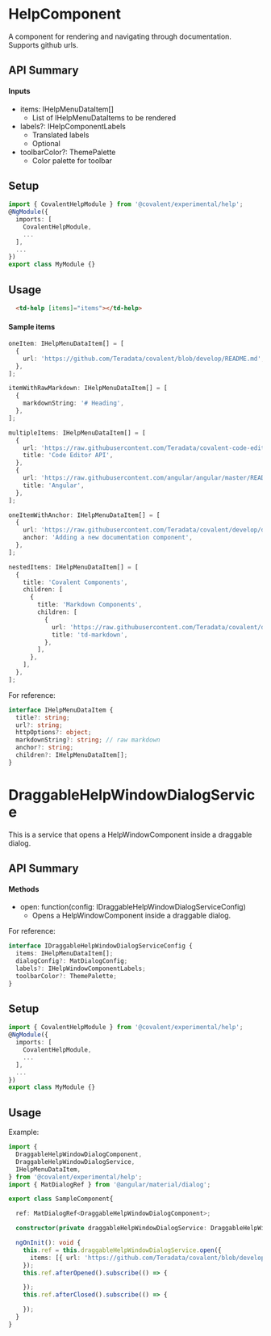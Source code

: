 # HelpComponent

A component for rendering and navigating through documentation. Supports github urls.

## API Summary

#### Inputs
+ items: IHelpMenuDataItem[]
  + List of IHelpMenuDataItems to be rendered
+ labels?: IHelpComponentLabels
  + Translated labels
  + Optional
+ toolbarColor?: ThemePalette
  + Color palette for toolbar

## Setup

```typescript
import { CovalentHelpModule } from '@covalent/experimental/help';
@NgModule({
  imports: [
    CovalentHelpModule,
    ...
  ],
  ...
})
export class MyModule {}
```

## Usage

```html
  <td-help [items]="items"></td-help>

```

#### Sample items

```typescript
oneItem: IHelpMenuDataItem[] = [
  {
    url: 'https://github.com/Teradata/covalent/blob/develop/README.md',
  },
];

itemWithRawMarkdown: IHelpMenuDataItem[] = [
  {
    markdownString: '# Heading',
  },
];

multipleItems: IHelpMenuDataItem[] = [
  {
    url: 'https://raw.githubusercontent.com/Teradata/covalent-code-editor/master/docs/API.md',
    title: 'Code Editor API',
  },
  {
    url: 'https://raw.githubusercontent.com/angular/angular/master/README.md',
    title: 'Angular',
  },
];

oneItemWithAnchor: IHelpMenuDataItem[] = [
  {
    url: 'https://raw.githubusercontent.com/Teradata/covalent/develop/docs/DEVELOPER_GUIDE.md',
    anchor: 'Adding a new documentation component',
  },
];

nestedItems: IHelpMenuDataItem[] = [
  {
    title: 'Covalent Components',
    children: [
      {
        title: 'Markdown Components',
        children: [
          {
            url: 'https://raw.githubusercontent.com/Teradata/covalent/develop/src/platform/core/loading/README.md',
            title: 'td-markdown',
          },
        ],
      },
    ],
  },
];

```

For reference:
```typescript
interface IHelpMenuDataItem {
  title?: string;
  url?: string;
  httpOptions?: object;
  markdownString?: string; // raw markdown
  anchor?: string;
  children?: IHelpMenuDataItem[];
}
```

# DraggableHelpWindowDialogService

This is a service that opens a HelpWindowComponent inside a draggable dialog.

## API Summary

#### Methods

+ open: function(config: IDraggableHelpWindowDialogServiceConfig)
  + Opens a HelpWindowComponent inside a draggable dialog.

For reference:
```typescript
interface IDraggableHelpWindowDialogServiceConfig {
  items: IHelpMenuDataItem[];
  dialogConfig?: MatDialogConfig;
  labels?: IHelpWindowComponentLabels;
  toolbarColor?: ThemePalette;
}
```

## Setup

```typescript
import { CovalentHelpModule } from '@covalent/experimental/help';
@NgModule({
  imports: [
    CovalentHelpModule,
    ...
  ],
  ...
})
export class MyModule {}
```


## Usage

Example:

```typescript
import {
  DraggableHelpWindowDialogComponent,
  DraggableHelpWindowDialogService,
  IHelpMenuDataItem,
} from '@covalent/experimental/help';
import { MatDialogRef } from '@angular/material/dialog';

export class SampleComponent{

  ref: MatDialogRef<DraggableHelpWindowDialogComponent>;

  constructor(private draggableHelpWindowDialogService: DraggableHelpWindowDialogService) {}

  ngOnInit(): void {
    this.ref = this.draggableHelpWindowDialogService.open({
      items: [{ url: 'https://github.com/Teradata/covalent/blob/develop/README.md' }]
    });
    this.ref.afterOpened().subscribe(() => {

    });
    this.ref.afterClosed().subscribe(() => {

    });
  }
}
```

